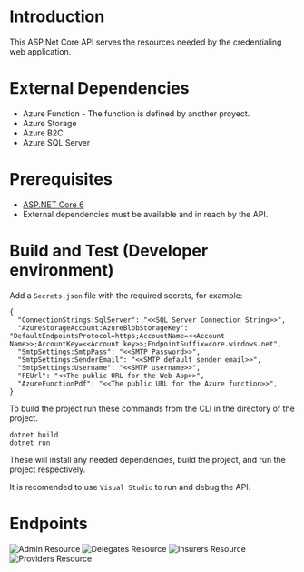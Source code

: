# Introduction 
This ASP.Net Core API serves the resources needed by the credentialing web application. 

# External Dependencies
* Azure Function - The function is defined by another proyect.
* Azure Storage
* Azure B2C
* Azure SQL Server

# Prerequisites
* [ASP.NET Core 6](https://dotnet.microsoft.com/en-us/download/dotnet/6.0)
* External dependencies must be available and in reach by the API.

# Build and Test (Developer environment)
Add a `Secrets.json` file with the required secrets, for example:
```
{
  "ConnectionStrings:SqlServer": "<<SQL Server Connection String>>",
  "AzureStorageAccount:AzureBlobStorageKey": "DefaultEndpointsProtocol=https;AccountName=<<Account Name>>;AccountKey=<<Account key>>;EndpointSuffix=core.windows.net",
  "SmtpSettings:SmtpPass": "<<SMTP Password>>",
  "SmtpSettings:SenderEmail": "<<SMTP default sender email>>",
  "SmtpSettings:Username": "<<SMTP username>>",
  "FEUrl": "<<The public URL for the Web App>>",
  "AzureFunctionPdf": "<<The public URL for the Azure function>>",
}
```

To build the project run these commands from the CLI in the directory of the project.
```
dotnet build
dotnet run
```
These will install any needed dependencies, build the project, and run the project respectively.

It is recomended to use `Visual Studio` to run and debug the API.

# Endpoints

![Admin Resource](../ReadmeAssets/Screenshot-AdminResources.png)
![Delegates Resource](../ReadmeAssets/Screenshot-DelegatesResources.png)
![Insurers Resource](../ReadmeAssets/Screenshot-InsurersResources.png)
![Providers Resource](../ReadmeAssets/Screenshot-ProvidersResources.png)